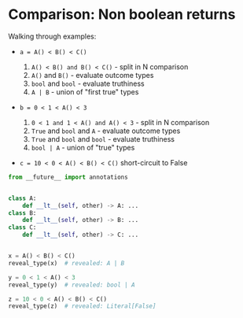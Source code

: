 # Comparison: Non boolean returns

Walking through examples:

- `a = A() < B() < C()`

    1. `A() < B() and B() < C()` - split in N comparison
    1. `A()` and `B()`              - evaluate outcome types
    1. `bool` and `bool`            - evaluate truthiness
    1. `A | B`                    - union of "first true" types

- `b = 0 < 1 < A() < 3`

    1. `0 < 1 and 1 < A() and A() < 3` - split in N comparison
    1. `True` and `bool` and `A` - evaluate outcome types
    1. `True` and `bool` and `bool` - evaluate truthiness
    1. `bool | A` - union of "true" types

- `c = 10 < 0 < A() < B() < C()` short-circuit to False

```py
from __future__ import annotations


class A:
    def __lt__(self, other) -> A: ...
class B:
    def __lt__(self, other) -> B: ...
class C:
    def __lt__(self, other) -> C: ...


x = A() < B() < C()
reveal_type(x)  # revealed: A | B

y = 0 < 1 < A() < 3
reveal_type(y)  # revealed: bool | A

z = 10 < 0 < A() < B() < C()
reveal_type(z)  # revealed: Literal[False]
```
